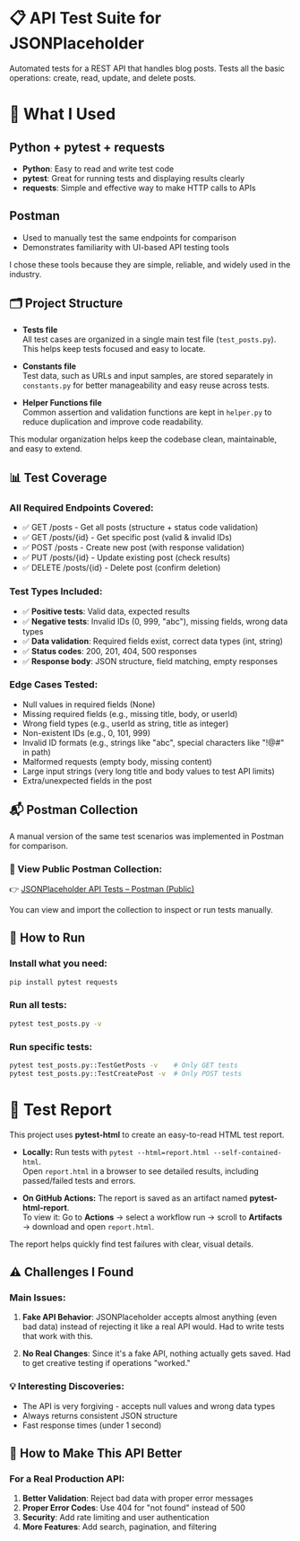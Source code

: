 # 📋 API Test Suite for JSONPlaceholder

Automated tests for a REST API that handles blog posts. Tests all the basic operations: create, read, update, and delete posts.

# 🔧 What I Used

## Python + pytest + requests

- **Python**: Easy to read and write test code  
- **pytest**: Great for running tests and displaying results clearly  
- **requests**: Simple and effective way to make HTTP calls to APIs  

## Postman

- Used to manually test the same endpoints for comparison  
- Demonstrates familiarity with UI-based API testing tools  

I chose these tools because they are simple, reliable, and widely used in the industry.

## 🗂️ Project Structure

- **Tests file**  
  All test cases are organized in a single main test file (`test_posts.py`). This helps keep tests focused and easy to locate.

- **Constants file**  
  Test data, such as URLs and input samples, are stored separately in `constants.py` for better manageability and easy reuse across tests.

- **Helper Functions file**  
  Common assertion and validation functions are kept in `helper.py` to reduce duplication and improve code readability.

This modular organization helps keep the codebase clean, maintainable, and easy to extend.



## 📊 Test Coverage

### All Required Endpoints Covered:

- ✅ GET /posts - Get all posts (structure + status code validation)
- ✅ GET /posts/{id} - Get specific post (valid & invalid IDs)  
- ✅ POST /posts - Create new post (with response validation)
- ✅ PUT /posts/{id} - Update existing post (check results)
- ✅ DELETE /posts/{id} - Delete post (confirm deletion)

### Test Types Included:

- ✅ **Positive tests**: Valid data, expected results
- ✅ **Negative tests**: Invalid IDs (0, 999, "abc"), missing fields, wrong data types
- ✅ **Data validation**: Required fields exist, correct data types (int, string)
- ✅ **Status codes**: 200, 201, 404, 500 responses
- ✅ **Response body**: JSON structure, field matching, empty responses

### Edge Cases Tested:

- Null values in required fields (None)
- Missing required fields (e.g., missing title, body, or userId)
- Wrong field types (e.g., userId as string, title as integer)
- Non-existent IDs (e.g., 0, 101, 999)
- Invalid ID formats (e.g., strings like "abc", special characters like "!@#" in path)
- Malformed requests (empty body, missing content)
- Large input strings (very long title and body values to test API limits)
- Extra/unexpected fields in the post

## 📬 Postman Collection

A manual version of the same test scenarios was implemented in Postman for comparison.

### 🔗 View Public Postman Collection:
👉 [JSONPlaceholder API Tests – Postman (Public)](https://www.postman.com/aviation-astronaut-47417982/jsonplaceholder-api-tests/collection/jx5ns9g/jsonplaceholder-api-tests)

You can view and import the collection to inspect or run tests manually.


## 🚀 How to Run

### Install what you need:

```bash
pip install pytest requests
```

### Run all tests:

```bash
pytest test_posts.py -v
```

### Run specific tests:

```bash
pytest test_posts.py::TestGetPosts -v    # Only GET tests
pytest test_posts.py::TestCreatePost -v  # Only POST tests
```
# 🧪 Test Report

This project uses **pytest-html** to create an easy-to-read HTML test report.

- **Locally:** Run tests with `pytest --html=report.html --self-contained-html`.  
  Open `report.html` in a browser to see detailed results, including passed/failed tests and errors.

- **On GitHub Actions:** The report is saved as an artifact named **pytest-html-report**.  
  To view it: Go to **Actions** → select a workflow run → scroll to **Artifacts** → download and open `report.html`.

The report helps quickly find test failures with clear, visual details.


## ⚠️ Challenges I Found

### Main Issues:

1. **Fake API Behavior**: JSONPlaceholder accepts almost anything (even bad data) instead of rejecting it like a real API would. Had to write tests that work with this.

2. **No Real Changes**: Since it's a fake API, nothing actually gets saved. Had to get creative testing if operations "worked."

### 💡 Interesting Discoveries:

- The API is very forgiving - accepts null values and wrong data types
- Always returns consistent JSON structure
- Fast response times (under 1 second)

## 🔮 How to Make This API Better

### For a Real Production API:

1. **Better Validation**: Reject bad data with proper error messages
2. **Proper Error Codes**: Use 404 for "not found" instead of 500
3. **Security**: Add rate limiting and user authentication
4. **More Features**: Add search, pagination, and filtering